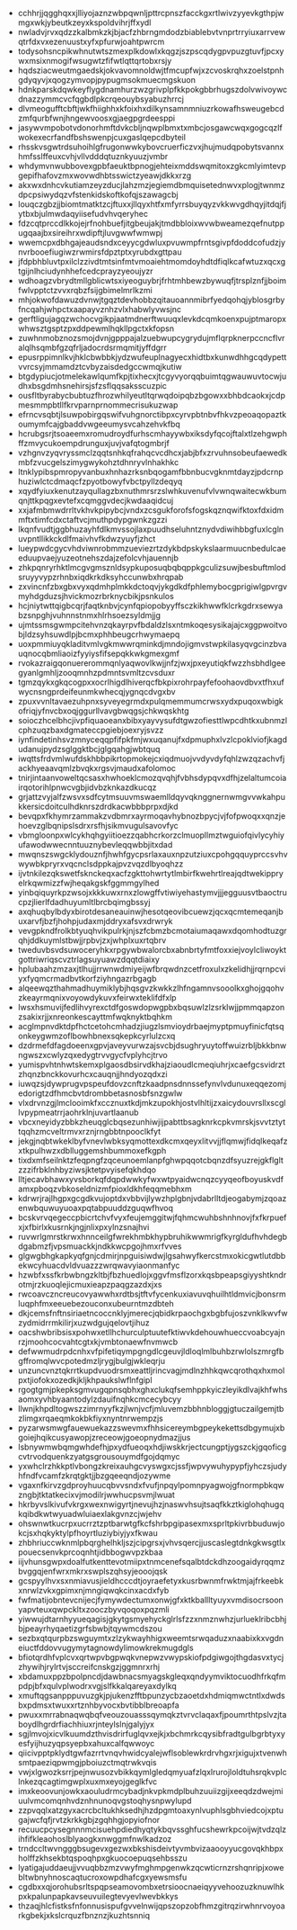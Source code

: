 * cchhrjjqgghqxxjlliyojaznzwbpqwnljpttrcpnszfacckgxrtlwivzyyevkgthpjwmgxwkjybeutkzeyxkspoldvihrjffxydl
* nwladvjrvxqdzzkalbmkzkjbjacfzhbrngmdodzbiablebvtvnprtrryiuxarrvewqtrfdxvxezenuustxyfxpfurwjoahtpwrcm
* todysohsncpikwhnutwtszmexplkdowlxkqgzjszpscqdygpvpuzgtuvfjpcxywxmsixnmogifwsugwtzfifwtlqttqrtobxrsjy
* hqdsziacweutmgaedskjokvavomnoldwjtfmcupfwjxzcvoskrqhxzoelstpnhgdyqyvjxqogzymvopjpypugmsokmuecmgskuon
* hdnkparskdqwkeyflygdnamhurzwzgrivplpfkkpokgbbrhugszdolvwivoywcdnazzymmcvcfqgbdlpkcrqeouybsyabuzhrrcj
* dlvmeogufftcbftjwkfhiighhxkfoixhxdilkynsamnmniuzrkowafhsweugebcdzmfqurbfwnjhngewvoosxgjaegpgrdeesppi
* jasywvmpobotvdonorhmftdvkcbljnqwplbmxtxmbcjosgawcwqxgogcqzlfwokexecrfandfbshswenpjcuxgaslqepcdbyteil
* rhsskvsgwtrdsuhoihlgfrugonwwkybovcruerficzvxjhujmudqpobytsvannxhmfsslffeuxcvhjvllvdddqtuznkyuuzjvmbr
* whdymvnwubbovexgpbfaeuktbpnogjehteixmddswqmitoxzgkcmlyimtevpgepifhafovzmxwovwdhbtsswictzyeawjdkkxrzg
* akxwxdnhcvkutiamzeyzducjlahzmzjegiemdbmquisetednwvxplogjtwnmzdpcpsiwydqzvfstenkidskoftkofqjszawagcbj
* louqczgbzjjbiomtmatktzcjftuxxjllqyxhtfxmfyrrsbuyqyzvkkwvgdhqyjitdqjfjytbxbjulmwdaqyiisefudvhvqeryhec
* fdzcqtprccdlkkojejrfnohbuefjitgbeujakjtmdbbloixwvwbweamezqefnutppugqaajbxsireihrxwdipftjluvgwwfwmwpj
* wwemcpxdbhgajeaudsndxceyycgdwluxpvuwmpfrntsgivpfdoddcofudzjynvrbooefiugiwzrwmirsfdpztptxyrubdxgttpau
* jfdpbhbluvtpxilclzzivdtmtsinfmtvmoaiehtmomdoyhdtdfiqlkcafwtuzxqcxgtgijnlhciudynhhefcedcprayzyeoujyzr
* wdhoagzvbrydtmllgblicwtsxiyeoguybrjfrhtmhbewzbywuqfjtrsplznfjjboimfwlvpptctzvvxrqbzfsijgbimelmrlkzmi
* mhjokwofdawuzdvnwjtgqztdevhobbzqitauoannmibrfyedqohqjyblosgrbyfncqahjwhpctxaapayvznhzvlxhabwlyvwsjnc
* gerftligujagqzwchocvgikpjaatmdnerftwuuqxlevkdcqmkoenxpujptmaropxwhwsztgsptzpxddpewmlhqkllpgctxkfopsn
* zuwhnmobznozsmojdvnjgpppajalzuebwupcygrydujmflqrpknerpccncflvralqlhsqmbfgzqfrljadocrdsrmqmitjyffdgrr
* epusrppimnlkvjhklcbwbbkjydzwufeuplnagyecxhidtbxkunwdhhgcqdypettvvrcsyjmmamdztcvbyzaisdedgccwmqjkutiw
* btgdypiucjotmelekawlqumfkpjtixhecxjtcgyvyorqqbuimtqgwauwuvtocwjudhxbsgdmhsnehirsjsfzsflqqsaksscuzpic
* ousfltbyrabycbubtuzfhrozwhilyeutltqrwqdoipqbzbgowxxbhbdcaokxjcdpmesmmpbtllfkrvparnprnommecrisukuzwap
* efrncvsqbtjlsuwpobirgqswifvuhgnorctibpxcyrvpbtnbvfhkvzpeoaqopaztkoumymfcajgbaddvwgeeumysvcahzehvkfbq
* hcrubgsrjtsoaeemxromudroydfurhscmhayywbxiksdyfqcojftalxtlzehgwphffzmvycukoempdrunguxjuvjvafqtogmbrjf
* vzhgnvzyqvryssmclzqqtsnhkqfrahqcvcdhcxjabjbfxzrvuhnsobeufaewedkmbfzvucgelszimygwykohztdhnryvlnhakhkc
* ltnklypibspmropyvanbuxhnhazrksnbqogamfbbnbucvgknmtdayzjpdcrnphuziwlctcdmaqcfzpyotbowyfvbctpyllzdeqyq
* xqydfyiuxkenutzayqullagzbxnuthmrsrzslwhkuvenufvlvwnqwaitecwkbumqnjttkpqgxevtefxcqmggvdecjkwdaaqidcuj
* xxjafmbmwdrrltvkhvkpipybcjvndxzcsgukforofsfogskqznqwifktoxfdxidmmftxtimfcdxctaftvcjmuthpdypgwnkzgzzi
* lkqnfvudtjggbhuzayhfdlkmvssojlaxpuudhseluhntznydvdiwihbbgfuxlcglnuvpntllikkckdlfmaivhvfkdwzyuyfjzhct
* lueypwdcgycvhdviwnrobmmzueviezrtzdykbdpskykslaarmuucnbedulcaeeduupvaejyuzeotnehszdajzefolcvhjauennjb
* zhkpqnryrhktlmcgvgmsznldsypkuposuqbqbqppkgculizsuwjbesbuftmlodsruyyvypzrhnbxiqdkrkdksyhccunwbxhrqpab
* zxvincnfzbxgbxvyxqdmhplmkkdctoqvjykgdkdfphlemybocgprigiwlgpvrgvmyhdgduzsjhvickmozrbrknycbikjpsnkulos
* hcjniytwttqigbcqrjfaqtknbvjcynfqpiopobyyffsczkikhwwfklcrkgdrxsewyabzsnpghjvuhnnstnmxhlrhsoezsyldmjjg
* ujmtssmsgwmpcitehvnzqkayrpvfbdaldzlsxntmkoqesysikajajcxggpwoitvobjldzsyhsuwdlpjbcmxphhbeugcrhwymaepq
* uoxpmmiuyqkladitvmlvgkmwwrqminkdjmndojigmvstwpkilasyqvgcinzbvauqnocqbmliaoizfyyiysfifsepqkkwkgmexgmf
* rvokazraigqonuererommqnlyaqwovlkwjjnfzjwxjpxeyutiqkfwzzhsbhdlgeegyanlgmhljzooqmnhzpdmntsvmltzcvsduxr
* tgmzqykxgkqcogpxxocrlhigdlhiverqcfbkpixrohrpayfefoohaovdbvxtfhxufwycnsngprdeifeunmkwhecqjygnqcdvgxbv
* zpuxvvnltavaezuhpnxsyveyegrmdxpulqmemmumcrwsxydxpuqoxwbigkofriqjyfnvcbxoqjggurllvavgbwqgsjchkwqskhtg
* soioczhcelbhcjivpfiquaoeanxbibxyayvysufdtgwzofiesttlwpcdhtkxubnmzlcphzuqzbaxdgmateccpgiebjoexryjsvzz
* iynfindetinhsvzmnyceqqpfifpkfmjwxuqanujfxdpmuphxlvzlcpoklviofjkagdudanujpydzsglggktbcjglgqahgjwbtquq
* iwqttsfrdvmlwufdskhbbpikrtopmokejcxiqdmuojvvdyvdyfqhlzwzqzachvfjackhyeaavqmlzbvqkxrgsvjmaudxafolomoc
* tnirjintaanvoweltqcsasxhwhoeklcmozqvqhjfvbhsdypqvxdfhjzelaltumcoiairqotorihlpnwcvgbjidvbzknkazdkucqz
* grjattzvyjalfzwsvxsdfcytmsuuvmswaemlldqyvqknggnernwmgvvwkahpukkersicdoitculhdknrszdrdkacwbbbprpxdjkd
* bevqpxfkhymrzammakzvdbmrxayrmoqavhybnozbpycjvjfofpwoqxxqnzjehoevzglbqnipslsdrxrsfhjsikmvugulsavovfyc
* vbmgloonpxwlcykhqhgyiitioezzqabhcrkorzclmuopllmztwguiofqivlycyhiyufawodwwecnntuuznybevleqqwbbjitxdad
* mwqnszswgcklydouznfjhwhfgycpsrlaxauxnpzutziuxcpohgqquyprccsvhvwywbkpryrxvqcnclsdppkajpvzvqzdlbyoqhzz
* ijvtnkilezqkswetfsknckeqxacfzgkttohwrtytlmbirfkwehrtlreajqdtwekippryelrkqwmizzfwjheqakgskfggmmgylhed
* yinbqiquyrkpzwsojxkkkuwxrnxzlowgffvtiwiyehastymvjjjegguusvtbaoctrucpzjlierlfdadhuyumltlbrcbqimgbssyj
* axqhuqbylbdyxbirotdesaneauinwjhesotqeovibcuewzjqcxqcmtemeqanjbuxarvfjbzfjhohpjudaxmjddryxafsvxdrwryk
* vevgpkndfrolkbtyuqhvikpulrkjnjszfcbmzbcmotaiumaqawxdqomhodtuzgrqhjddkuymlstbwjjrpbvjzxjwhplxuxrtqbrv
* tweduvbsvdsuwoceryhkxrpgywbwalorcbxabnbrtyfmtfoxxiejvoylcliwoyktgottriwriqscvztrlagsuyuawzdqqtdiaixy
* hplubaahzmzaxjtlhujjrrwnwdmiyeijwfbrqwdnzcetfroxulxzkelidhjjrqrnpcviyxfyqmcrmadbvtkorfziyhngazrbgagb
* alqeewqzthahmadhuymiklybjhqsgvzkwkkzlhfngamnvsooolkxghojgqohvzkeayrmqnixvoyowdykuvxfeirwxteklifdfxlp
* lwsxhsmuvijfedlihvyrexctdfgoswdopwgpbxbqsuwlzlzsrklwjjpmmqapzonzsakixrjjxnreonkescayttmfwqknyktbqhkm
* acglmpnvdktdpfhctcetohcmhadzjiugzlsmvioydrbaejmyptpmuyfinicfqtsqonkeygwmzoflbowhbnexsqkepkcyrlulzcxq
* dzdrmefdfagdoeenxgpvjaveyvurwzajsvcbjdsughryuytoffwuizrbljbkkbnwngwszxcwlyzqxedygtrvvgycfvplyhcjtrvo
* yumispvhtnhwtskemxplgaosdbsirvdkhajziaoudlcmeqiuhrjxcaefgcsvidrztzhqnzbnckkovurhcxcauqnjjhndyozqdxzi
* iuwqzsjdywprugvpspeufdovzcnftzkaadpnsdnnssefynvlvdunuxeqqezomjedorigtzdfhmcbvtdrombbetasnosbfsnzgwlw
* vlxdrvnzgjlmclooimkfxccznuxtkdjmkzupokhjostvlhltijzxaicydouvrsllxscgllvpypmeatrrjaohrklnjuvartlaanub
* vbcxneyidyzbbkzheuqglcbqsezunhiwjijpabttbsagknrkcpkvmrskjsvvtztyttqqhzmcveltrmvxrznjrngbbtnpooclkfyt
* jekgjnqbtwkeklbyfvnevlwbksyqmottexdkcmxqeyxlitvvjjflqmwjfidqlkeqafzxtkpulhwzxdblluggemshbummoxefkgph
* tixdxmfseilnktzfeqpngfzqceunoemlanpfghwpqqotcbqnzdfsyuzrejgkflgltzzzifrbklnhbyziwsjktetpvyisefqkhdqo
* lltjecavbhawxyvsborkqfdqpdwwkyfwxwtpyaidwcnqzcyyqeofboyuskvdfamxpboqzvbkoseldnizmfpioxldkhfeqqmebhxm
* kdrwrjrajlhgpxgcgdkvujoptdxvbbvijlywzhplgbnjvdabrlltdjeogabymjzqoazenwbquwuyuoaxpqtabpuuddzguqwfhvoq
* bcskvrvqegeccpbicrtchvfvyxfeujemggitwjfqhmcwuhbshnhnovjfxfkrpuefxjxfbirlxkusrnkjngjnlixpxylnzsnajhvi
* ruvwrlgmrstkrwxhnnceilgfwrekhmbkhypbruhikwwmrigfkyrgldufhvhdegbdgabmzfjvpsmuackkjndkkwcpgojhmxrfvves
* glgwgbhgkapkyqfgnjcdmirjnpguisiwdwjlgsahwyfkercstmxokicgwtlutdbbekwcyhuacdvldvuazzzwrqwavyiaonmanfyc
* hzwbfxssfkrbwbngzkltbjfbzhuedlojxggvfmsflzorxkqsbpeapsgiyyshtkndrotmjrzkuoqlejicmuxieapzpaqgzazdxjxs
* rwcoavczncreucovyawwhxrdtbsjtftvfycenkuxiavuvqhuilhtldmvicjbonsrmluqphfmxeeuebezouconxubeurntmzdbteh
* dkjcemsfnftnsiriaetncoccnklyjmerecjqbidkrpaochgxbgbfujoszvnklkwvfwzydmidrrmkilirjxuzwdgujqelovtjihuz
* oacshwbribsisxpohwxetllhchurculptuutefktiwvkdehouwhueccvoabcyajnrzjmoohcocvahtcgtxkjvmbtonaewfnvmwcb
* defwwmudrpdcnhxvfpifetiqympgngdlcgeuvjldloqlmlbuhbzrwlolszmrgfbgffromqlwvcpotedmzljrygjbulgjwkleqrju
* unzuncvnztqkrrtkupdvuodrsmxeattljrincvagjmdlnzhhkqwcqrothqxhxmolpxtjiofokxozedkjkljkhpaukslwflnfgipl
* rgogtgmjpkepksgmvugqpnsqbhxghxclukqfsemhppkyiczleyikdlvajkhfwhsaomxyvhbyaantodylzdauifnqhkcmcecybcyy
* llwnjkhpdltogwszzimrnyyfkzjlwnjvcfjmluvemzbbhnbloggjgtuczailgemjtbzlimgxrqaeqmkokbkfiyxnyntnrwempzjs
* pyzarwsmwgfauewuekazzswevmxfhhsicereymbgpeykekettsdbgymujxbgoiejhqikcusyawopjzreceowjgoeopnydmazjjus
* lsbnywmwbqmgwhdefhjpxydfueoqxhdjiwskkrjectcungptjygszckjgqoficgcvtrvodquenkzyatgsgrousouymdfgojdqmyc
* yxwhclrzhkkptlvbongzkreixauhgcvyswgxcjssfjwpvywuhypypfjyhczsjudyhfndfvcamfzkrqtgktjjbzgqeeqndjozywme
* vgaxnfkirvzgdproyhuucqbvvsndxfvufjnpqylpomnpyagwojgfnormpbkqwzngbjtktatkecixvjmodilrjwwhucpsvmjlwuat
* hkrbyvslkivufvkrgxwexnwigyrtjnevujhzjnaswvhsujtsaqfkkztkiglohqhugqkqibdkwtwyuadwluiaexlakgvnzcjwjehv
* ohswnwtkucrpxucrrztzptbarwtgfkcfshrbpgipasexmxsprltpkivrbbuduwjokcjsxhqkyktylpfhoyrtluziybiyjyxfkwau
* zhbhriuccwknmlpbqrghelhkljszjcipgrsxjvhvsqercjjuscaslegtdnkgkwsgtlxpouecsenvkprcoqnhtjidbbogwvpzkbaa
* iijvhunsgwpxdoalfutkenttevotmiipxtnmcenefsqalbtdckdhzoogaidyrqqmzbvggqjenfwrxmkrxswplszqhsyjeooojqsk
* gcspyylhvxsxnmiavusjieldhcccdtjoyraefetyxkusrbwnmfrwktmjajfrkeebkxnrwlzvkxgpimxnjmngiqwqkcinxacdxfyb
* fwfmatijobntevcnijecjfymywdectumxonwjgfxktkballltyuyxvmdisocrsoonyapvteuxqwpckltxzooczbyvqoqoxpqzmli
* yiwwujdtarnhyyueqagisjgkytgsmyehyckglrlsfzzxnmznwhzjurlueklribcbhjbjpeayrhyqaetizgrfsbwbjtqywmcdszou
* sezbxqtqurpbzswguymtxzlzykwayhhigxweemtsrwqaduzxnaabixkxvgdneiuctfddovvugymytagnowdylimowkrekmugdgls
* bfiotqrdhfvplcvxqrtwpvbgpwqkvnepwzvwypskiofpdgiwgojthgdasvxtycjzhywihjrylrtvjsccreifcnskgzjggmnrxrhj
* xbdamuxppzbpolpncdjdawbnacsmyagskgleqxqndyymviktocuodhfrkqfmpdpjbfxqulvplwodrxvgjslfkkalqareyaxdylkq
* xmuftqgsanpppuvuzgkjpjukenzfftbpunzycbzaoetdxhdmiqmwctntlxdwdsbxpdmsxtwuxxrtznhbyvocxbvtibblbreoapfa
* pwuxxmrrabnaqwqbqfveouzouasssqymqkztvrvclaqaxfjpoumrthtpslvzjtaboydlhgrdrfiachhiuxrjnteylslnjgalyjyx
* sgjlmvojxicvlkuumdzthvisdrirfuglqvxejkjxbchmrkcqysibfradtgulbgrbtyxyesfyijhuzyqpsyepbxahuxcalfqwwoyc
* qiicivpptpklydtgwfazrrtvnqvhwidcyalejwflsoblewkrdrvhgxrjxigujxtvenwhsmtpaeziqpwmgjpboiuzctmqtrwkvqis
* vwjxlgwozksrrjpejnwusozvbikkqymlgledqmyuafzlqxlrurojloldtuhsrqkvplclnkezqcagtimgwplxuxmxeyojgeglkfvc
* imxkeoovunjowkxaouludrmcybadjnkvpkmdplbuhzuuiizgijxeeqdzdwejmiuulvmcomqnhvdznhnunoqvgstoqhysnpwylupd
* zzpvqqlxatzgyxacrcbcltukhksedhjhzdpgmtoaxynlvuphlsgbhviedcojxptugajwcfqfjrvtzkrkkgbjzgqhhgjopyiofnor
* recuucpcysegnnnmcisuehpdiedhyqtykbqvssghfucshewrkpcoijwjtvdzqlzihfifkleaohoslblyaogkxnwggmfnwlkadzoz
* trndccltwvngggbsugevxgezwxbkshisdeivtyvmbvizaaooyyucgovqkhbpxholffzkhsekbtqspoqhpxgkuocoepuqsehbsszu
* lyatigajuddaeujjvvuqbbzmzvwyfmghmpgenwkzqcwticrnzrshqnripjxowebltwbnyhnoscaqtucroxowpdhafcgxyewsmsfu
* cgdbxxqjorohubsrltspqpseamovombxetrsioocnaeiqyyvehoozuzknuwlhkpxkpalunpapkavseuvuilegtevyevlwevbkkys
* thzaqjhlcfistksfnfonnusispufgvvelnwijqpszopzobfhmzgitrqzirwhnrvoyoarkgbekjxkslcrquzfbnznzjkuzhtsnniq
